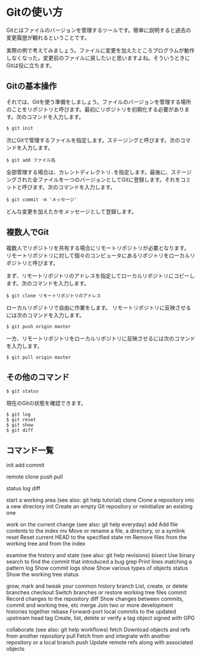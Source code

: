 # Gitの使い方

Gitとはファイルのバージョンを管理するツールです。簡単に説明すると過去の変更履歴が観れるということです。

実際の例で考えてみましょう。ファイルに変更を加えたところプログラムが動作しなくなった。変更前のファイルに戻したいと思いますよね。そういうときにGitは役に立ちます。

## Gitの基本操作

それでは、Gitを使う準備をしましょう。ファイルのバージョンを管理する場所のことをリポジトリと呼びます。最初にリポジトリを初期化する必要があります。次のコマンドを入力します。

```
$ git init
```

次にGitで管理するファイルを指定します。ステージングと呼びます。次のコマンドを入力します。

```
$ git add ファイル名
```

全部管理する場合は、カレントディレクトリ`.`を指定します。最後に、ステージングされた全ファイルを一つのバージョンとしてGitに登録します。それをコミットと呼びます。次のコマンドを入力します。

```
$ git commit -m 'メッセージ'
```

どんな変更を加えたかをメッセージとして登録します。

## 複数人でGit

複数人でリポジトリを共有する場合にリモートリポジトリが必要となります。
リモートリポジトリに対して個々のコンピュータにあるリポジトリをローカルリポジトリと呼びます。

まず、リモートリポジトリのアドレスを指定してローカルリポジトリにコピーします。次のコマンドを入力します。

```
$ git clone リモートリポジトリのアドレス
```

ローカルリポジトリで自由に作業をします。
リモートリポジトリに反映させるには次のコマンドを入力します。

```
$ git push origin master
```

一方、リモートリポジトリをローカルリポジトリに反映させるには次のコマンドを入力します。

```
$ git pull origin master
```

## その他のコマンド

```
$ git status
```

現在のGitの状態を確認できます。

```
$ git log
$ git reset
$ git show
$ git diff
```

## コマンド一覧

init
add
commit

remote
clone
push
pull

status
log
diff

start a working area (see also: git help tutorial)
   clone      Clone a repository into a new directory
   init       Create an empty Git repository or reinitialize an existing one

work on the current change (see also: git help everyday)
   add        Add file contents to the index
   mv         Move or rename a file, a directory, or a symlink
   reset      Reset current HEAD to the specified state
   rm         Remove files from the working tree and from the index

examine the history and state (see also: git help revisions)
   bisect     Use binary search to find the commit that introduced a bug
   grep       Print lines matching a pattern
   log        Show commit logs
   show       Show various types of objects
   status     Show the working tree status

grow, mark and tweak your common history
   branch     List, create, or delete branches
   checkout   Switch branches or restore working tree files
   commit     Record changes to the repository
   diff       Show changes between commits, commit and working tree, etc
   merge      Join two or more development histories together
   rebase     Forward-port local commits to the updated upstream head
   tag        Create, list, delete or verify a tag object signed with GPG

collaborate (see also: git help workflows)
   fetch      Download objects and refs from another repository
   pull       Fetch from and integrate with another repository or a local branch
   push       Update remote refs along with associated objects

